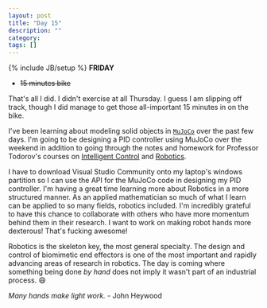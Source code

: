 ```yaml
---
layout: post
title: "Day 15"
description: ""
category:
tags: []
---
```

{% include JB/setup %}
**FRIDAY**

- ~~15 minutes bike~~

That's all I did. I didn't exercise at all Thursday. I guess I am slipping off track, though I did manage to get those all-important 15 minutes in on the bike.

I've been learning about modeling solid objects in [`MuJoCo`](http://mujoco.org/) over the past few days. I'm going to be designing a PID controller using MuJoCo over the weekend in addition to going through the notes and homework for Professor Todorov's courses on [Intelligent Control](http://homes.cs.washington.edu/~todorov/courses/amath579/index.html) and [Robotics](http://homes.cs.washington.edu/~todorov/courses/cseP590/index.html).

I have to download Visual Studio Community onto my laptop's windows partition so I can use the API for the MuJoCo code in designing my PID controller. I'm having a great time learning more about Robotics in a more structured manner. As an applied mathematician so much of what I learn can be applied to so many fields, robotics included. I'm incredibly grateful to have this chance to collaborate with others who have more momentum behind them in their research. I want to work on making robot hands more dexterous! That's fucking awesome!

Robotics is the skeleton key, the most general specialty. The design and control of biomimetic end effectors is one of the most important and rapidly advancing areas of research in robotics. The day is coming where something being done _by hand_ does not imply it wasn't part of an industrial process. :smile:

_Many hands make light work._ - John Heywood
